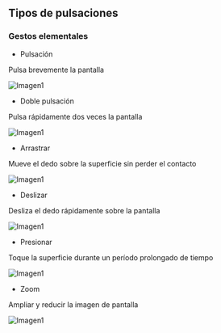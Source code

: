 ## Tipos de pulsaciones

### Gestos elementales


* Pulsación

Pulsa brevemente la pantalla

![Imagen1](http://static.energysistem.com/images/manuals/39530/535569b2b5b35.jpg)

* Doble pulsación

Pulsa rápidamente dos veces la pantalla

![Imagen1](http://static.energysistem.com/images/manuals/39530/535569bdd9805.jpg)

* Arrastrar

Mueve el dedo sobre la superficie sin perder el contacto

![Imagen1](http://static.energysistem.com/images/manuals/39530/535569cfdb51d.jpg)

* Deslizar

Desliza el dedo rápidamente sobre la pantalla

![Imagen1](http://static.energysistem.com/images/manuals/39530/53556aaed15c2.jpg)

* Presionar

Toque la superficie durante un período prolongado de tiempo

![Imagen1](http://static.energysistem.com/images/manuals/39530/53556aedbd1e1.jpg)

* Zoom

Ampliar y reducir la imagen de pantalla

![Imagen1](http://static.energysistem.com/images/manuals/39530/53556afc48900.jpg)


